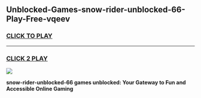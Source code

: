 
## Unblocked-Games-snow-rider-unblocked-66-Play-Free-vqeev
<h3>
<a href="https://premium76.site?title=snow-rider-unblocked-66&ref=23A">CLICK TO PLAY</a></h3>
<hr>

<h3>
<a href="https://premium76.site?title=snow-rider-unblocked-66&ref=23A">CLICK 2 PLAY</a>
  
</h3>

<a href="https://premium76.site?title=snow-rider-unblocked-66&ref=23A"><img src="https://clearcache.store/games.png"></a>


**snow-rider-unblocked-66 games unblocked: Your Gateway to Fun and Accessible Online Gaming**
